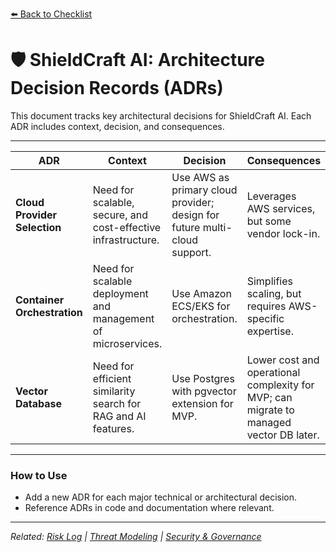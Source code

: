 
[⬅️ Back to Checklist](./checklist.md)

# 🛡️ ShieldCraft AI: Architecture Decision Records (ADRs)

This document tracks key architectural decisions for ShieldCraft AI. Each ADR includes context, decision, and consequences.

---

| ADR                     | Context                                              | Decision                                              | Consequences                                         |
|-------------------------|------------------------------------------------------|-------------------------------------------------------|------------------------------------------------------|
| **Cloud Provider Selection** | Need for scalable, secure, and cost-effective infrastructure. | Use AWS as primary cloud provider; design for future multi-cloud support. | Leverages AWS services, but some vendor lock-in.      |
| **Container Orchestration**  | Need for scalable deployment and management of microservices. | Use Amazon ECS/EKS for orchestration.                 | Simplifies scaling, but requires AWS-specific expertise. |
| **Vector Database**          | Need for efficient similarity search for RAG and AI features. | Use Postgres with pgvector extension for MVP.         | Lower cost and operational complexity for MVP; can migrate to managed vector DB later. |

---

### How to Use

- Add a new ADR for each major technical or architectural decision.
- Reference ADRs in code and documentation where relevant.

---

_Related: [Risk Log](./risk_log.md) | [Threat Modeling](./threat_modeling.md) | [Security & Governance](./security_governance.md)_

